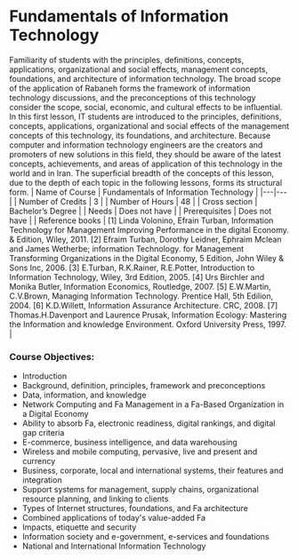 
# Fundamentals of Information Technology

Familiarity of students with the principles, definitions, concepts, applications, organizational and social effects, management concepts, foundations, and architecture of information technology. The broad scope of the application of Rabaneh forms the framework of information technology discussions, and the preconceptions of this technology consider the scope, social, economic, and cultural effects to be influential. In this first lesson, IT students are introduced to the principles, definitions, concepts, applications, organizational and social effects of the management concepts of this technology, its foundations, and architecture. Because computer and information technology engineers are the creators and promoters of new solutions in this field, they should be aware of the latest concepts, achievements, and areas of application of this technology in the world and in Iran. The superficial breadth of the concepts of this lesson, due to the depth of each topic in the following lessons, forms its structural form.
| Name of Course |	Fundamentals of Information Technology |
|---|---|
| Number of Credits | 3 |
| Number of Hours | 48 | 
| Cross section | Bachelor’s Degree | 
| Needs | Does not have |
| Prerequisites | Does not have | 
| Reference books | [1] Linda Volonino, Efrain Turban, Information Technology for Management Improving Performance in the digital Economy. & Edition, Wiley, 2011. [2] Efraim Turban, Dorothy Leidner, Ephraim Mclean and James Wetherbe; information Technology. for Management Transforming Organizations in the Digital Economy, 5 Edition, John Wiley & Sons Inc, 2006. [3] E.Turban, R.K.Rainer, R.E.Potter, Introduction to Information Technology, Wiley, 3rd Edition, 2005. [4] Urs Birchler and Monika Butler, Information Economics, Routledge, 2007. [5] E.W.Martin, C.V.Brown, Managing Information Technology. Prentice Hall, 5th Edilion, 2004. [6] K.D.Willett, Information Assurance Architecture.  CRC, 2008. [7] Thomas.H.Davenport and Laurence Prusak, Information Ecology: Mastering the Information and knowledge Environment. Oxford University Press, 1997. |


### Course Objectives:

- Introduction
- Background, definition, principles, framework and preconceptions
- Data, information, and knowledge
- Network Computing and Fa Management in a Fa-Based Organization in a Digital Economy
- Ability to absorb Fa, electronic readiness, digital rankings, and digital gap criteria
- E-commerce, business intelligence, and data warehousing
- Wireless and mobile computing, pervasive, live and present and currency
- Business, corporate, local and international systems, their features and integration
- Support systems for management, supply chains, organizational resource planning, and linking to clients
- Types of Internet structures, foundations, and Fa architecture
- Combined applications of today's value-added Fa
- Impacts, etiquette and security
- Information society and e-government, e-services and foundations
- National and International Information Technology
		
		
		
		
		
		
		
		
		